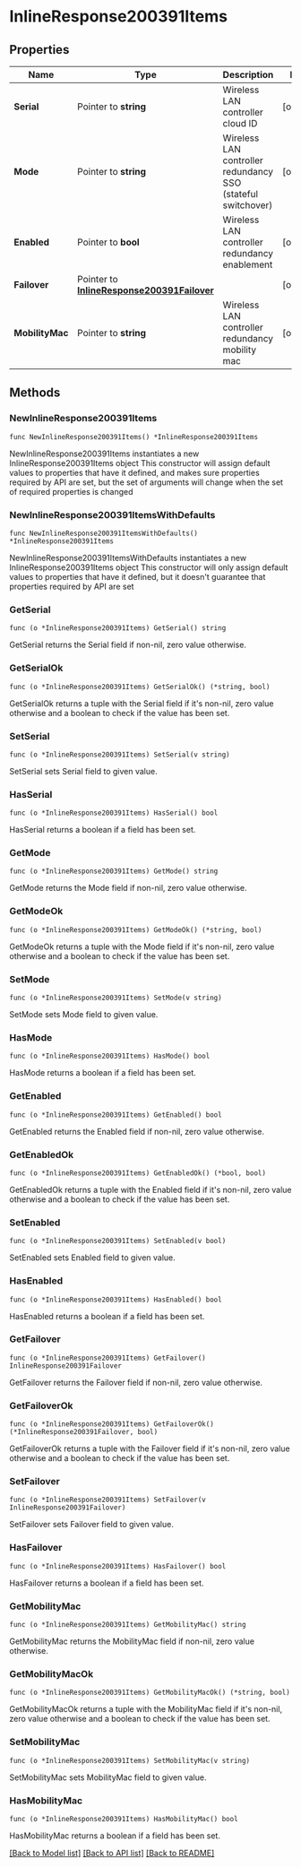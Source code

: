 # InlineResponse200391Items

## Properties

Name | Type | Description | Notes
------------ | ------------- | ------------- | -------------
**Serial** | Pointer to **string** | Wireless LAN controller cloud ID | [optional] 
**Mode** | Pointer to **string** | Wireless LAN controller redundancy SSO (stateful switchover) | [optional] 
**Enabled** | Pointer to **bool** | Wireless LAN controller redundancy enablement | [optional] 
**Failover** | Pointer to [**InlineResponse200391Failover**](InlineResponse200391Failover.md) |  | [optional] 
**MobilityMac** | Pointer to **string** | Wireless LAN controller redundancy mobility mac  | [optional] 

## Methods

### NewInlineResponse200391Items

`func NewInlineResponse200391Items() *InlineResponse200391Items`

NewInlineResponse200391Items instantiates a new InlineResponse200391Items object
This constructor will assign default values to properties that have it defined,
and makes sure properties required by API are set, but the set of arguments
will change when the set of required properties is changed

### NewInlineResponse200391ItemsWithDefaults

`func NewInlineResponse200391ItemsWithDefaults() *InlineResponse200391Items`

NewInlineResponse200391ItemsWithDefaults instantiates a new InlineResponse200391Items object
This constructor will only assign default values to properties that have it defined,
but it doesn't guarantee that properties required by API are set

### GetSerial

`func (o *InlineResponse200391Items) GetSerial() string`

GetSerial returns the Serial field if non-nil, zero value otherwise.

### GetSerialOk

`func (o *InlineResponse200391Items) GetSerialOk() (*string, bool)`

GetSerialOk returns a tuple with the Serial field if it's non-nil, zero value otherwise
and a boolean to check if the value has been set.

### SetSerial

`func (o *InlineResponse200391Items) SetSerial(v string)`

SetSerial sets Serial field to given value.

### HasSerial

`func (o *InlineResponse200391Items) HasSerial() bool`

HasSerial returns a boolean if a field has been set.

### GetMode

`func (o *InlineResponse200391Items) GetMode() string`

GetMode returns the Mode field if non-nil, zero value otherwise.

### GetModeOk

`func (o *InlineResponse200391Items) GetModeOk() (*string, bool)`

GetModeOk returns a tuple with the Mode field if it's non-nil, zero value otherwise
and a boolean to check if the value has been set.

### SetMode

`func (o *InlineResponse200391Items) SetMode(v string)`

SetMode sets Mode field to given value.

### HasMode

`func (o *InlineResponse200391Items) HasMode() bool`

HasMode returns a boolean if a field has been set.

### GetEnabled

`func (o *InlineResponse200391Items) GetEnabled() bool`

GetEnabled returns the Enabled field if non-nil, zero value otherwise.

### GetEnabledOk

`func (o *InlineResponse200391Items) GetEnabledOk() (*bool, bool)`

GetEnabledOk returns a tuple with the Enabled field if it's non-nil, zero value otherwise
and a boolean to check if the value has been set.

### SetEnabled

`func (o *InlineResponse200391Items) SetEnabled(v bool)`

SetEnabled sets Enabled field to given value.

### HasEnabled

`func (o *InlineResponse200391Items) HasEnabled() bool`

HasEnabled returns a boolean if a field has been set.

### GetFailover

`func (o *InlineResponse200391Items) GetFailover() InlineResponse200391Failover`

GetFailover returns the Failover field if non-nil, zero value otherwise.

### GetFailoverOk

`func (o *InlineResponse200391Items) GetFailoverOk() (*InlineResponse200391Failover, bool)`

GetFailoverOk returns a tuple with the Failover field if it's non-nil, zero value otherwise
and a boolean to check if the value has been set.

### SetFailover

`func (o *InlineResponse200391Items) SetFailover(v InlineResponse200391Failover)`

SetFailover sets Failover field to given value.

### HasFailover

`func (o *InlineResponse200391Items) HasFailover() bool`

HasFailover returns a boolean if a field has been set.

### GetMobilityMac

`func (o *InlineResponse200391Items) GetMobilityMac() string`

GetMobilityMac returns the MobilityMac field if non-nil, zero value otherwise.

### GetMobilityMacOk

`func (o *InlineResponse200391Items) GetMobilityMacOk() (*string, bool)`

GetMobilityMacOk returns a tuple with the MobilityMac field if it's non-nil, zero value otherwise
and a boolean to check if the value has been set.

### SetMobilityMac

`func (o *InlineResponse200391Items) SetMobilityMac(v string)`

SetMobilityMac sets MobilityMac field to given value.

### HasMobilityMac

`func (o *InlineResponse200391Items) HasMobilityMac() bool`

HasMobilityMac returns a boolean if a field has been set.


[[Back to Model list]](../README.md#documentation-for-models) [[Back to API list]](../README.md#documentation-for-api-endpoints) [[Back to README]](../README.md)


